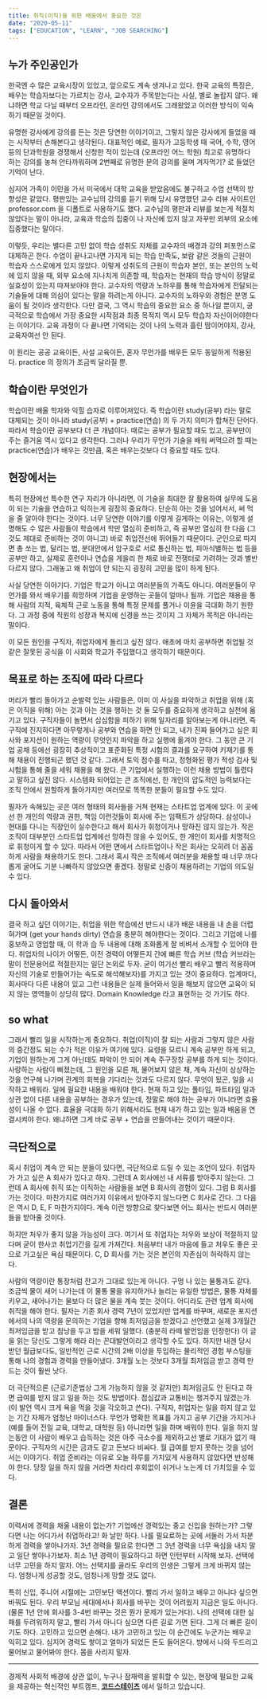 ```yaml
---
title: 취직(이직)을 위한 배움에서 중요한 것은
date: "2020-05-11"
tags: ["EDUCATION", "LEARN", "JOB SEARCHING"]
---
```


## 누가 주인공인가

한국엔 수 많은 교육시장이 있었고, 앞으로도 계속 생겨나고 있다. 한국 교육의 특징은, 배우는 학습자보다는 가르치는 강사, 교수자가 주목받는다는 사실, 별로 놀랍지 않다. 왜냐하면 학교 다닐 때부터 오프라인, 온라인 강의에서도 그래왔었고 이러한 방식이 익숙하기 때문일 것이다.

유명한 강사에게 강의를 든는 것은 당연한 이야기이고, 그렇지 않은 강사에게 들었을 때는 시작부터 손해본다고 생각된다. 대표적인 예로, 필자가 고등학생 때 국어, 수학, 영어 등의 단과학원을 경쟁해서 신청한 적이 있는데 (오프라인 어느 학원) 최고로 유명하다 하는 강의를 놓쳐 안타까워하며 2번째로 유명한 분의 강의를 울며 겨자먹기? 로 들었던 기억이 난다.

심지어 가족이 이민을 가서 미국에서 대학 교육을 받았음에도 불구하고 수업 선택의 방향성은 같았다. 평판있는 교수님의 강의를 듣기 위해 당시 유명했던 교수 리뷰 사이트인 professor.com 을 디폴트로 사용하기도 했다. 교수님의 평판과 리뷰를 보는게 적절치 않았다는 말이 아니라, 교육과 학습의 집중이 나 자신에 있지 않고 자꾸만 외부의 요소에 집중했다는 말이다.

이렇듯, 우리는 별다른 고민 없이 학습 성취도 자체를 교수자의 배경과 강의 퍼포먼스로 대체하곤 한다. 수업이 끝나고나면 가지게 되는 학습 만족도, 보람 같은 것들의 근원이 학습자 스스로에게 있지 않았다. 이렇게 성취도의 근원이 학습자 본인, 또는 본인의 노력에 있지 않을 때, 외부 요소에 지나치게 의존할 때, 학습자는 현재의 학습 방식이 정말로 실효성이 있는지 따져보아야 한다. 교수자의 역량과 노하우를 통해 학습자에게 전달되는 기술들에 대해 의심이 있다는 말을 하려는게 아니다. 교수자의 노하우와 경험은 분명 도움이 될 것이라 생각한다. 다만 결국, 그 역시 학습의 중요한 요소 중 하나일 뿐이지, 궁극적으로 학습에서 가장 중요한 시작점과 최종 목적지 역시 모두 학습자 자신이어야한다는 이야기다. 교육 과정이 다 끝나면 기억되는 것이 나의 노력과 흘린 땀이어야지, 강사, 교육자여선 안 된다.

이 원리는 공공 교육이든, 사설 교육이든, 혼자 무언가를 배우든 모두 동일하게 적용된다. practice 의 정의가 조금씩 달라질 뿐.

## 학습이란 무엇인가

학습이란 배울 학자와 익힐 습자로 이루어져있다. 즉 학습이란 study(공부) 라는 말로 대체되는 것이 아니라 study(공부) + practice(연습) 의 두 가지 의미가 합쳐진 단어다. 따라서 학습이란 공부보다 더 큰 개념이다. 때로는 공부가 필요할 때도 있고, 공부만이 주는 즐거움 역시 있다고 생각한다. 그러나 우리가 무언가 기술을 배워 써먹으려 할 때는 practice(연습)가 배우는 것만큼, 혹은 배우는것보다 더 중요할 때도 있다.

## 현장에서는

특히 현장에선 특수한 연구 자리가 아니라면, 이 기술을 최대한 잘 활용하여 실무에 도움이 되는 기술을 연습하고 익히는게 굉장히 중요하다. 단순히 아는 것을 넘어서서, 써 먹을 줄 알아야 한다는 것이다. 너무 당연한 이야기를 이렇게 길게하는 이유는, 이렇게 설명해도 수 많은 사람들이 학습에서 학만 열심히 준비하고, 즉 공부만 열심히 한 다음 (그것도 제대로 준비하는 것이 아니고) 바로 취업전선에 뛰어들기 때문이다. 군인으로 따지면 총 쏘는 법, 달리는 법, 분대안에서 암구호로 서로 통신하는 법, 피아식별하는 법 등을 공부만 하고, 실제로 훈련이나 연습을 게을리 한 채로 바로 전쟁터로 가려하는 것과 별반 다르지 않다. 그래놓고 왜 취업이 안 되는지 굉장히 고민을 많이 하게 된다.

사실 당연한 이야기다. 기업은 학교가 아니고 여러분들의 가족도 아니다. 여러분들이 무언가를 와서 배우기를 희망하며 기업을 운영하는 곳들이 얼마나 될까. 기업은 채용을 통해 사람의 지적, 육체적 근로 노동을 통해 특정 문제를 풀거나 이윤을 극대화 하기 원한다. 그 과정 중에 직원의 성장과 복지에 신경을 쓰는 것이지 그 자체가 목적은 아니라는 말이다.

이 모든 원인을 구직자, 취업자에게 돌리고 싶진 않다. 애초에 마치 공부하면 취업될 것 같은 잘못된 공식을 이 사회와 학교가 주입했다고 생각하기 때문이다.

## 목표로 하는 조직에 따라 다르다

머리가 빨리 돌아가고 순발력 있는 사람들은, 이미 이 사실을 파악하고 취업을 위해 (혹은 이직을 위해) 아는 것과 아는 것을 행하는 것 둘 모두를 중요하게 생각하고 실천에 옮기고 있다. 구직자들이 놀면서 심심함을 피하기 위해 일자리를 알아보는게 아니라면, 즉 구직에 진지하다면 아무렇게나 공부와 연습을 하면 안 되고, 내가 진짜 들어가고 싶은 회사와 포지션이 원하는 역량이 무엇인지 파악을 하고 실행에 옮겨야 한다. 그 동안 큰 기업 공채 등에선 굉장히 추상적이고 표준화된 특정 시험의 결과를 요구하여 키재기를 통해 채용이 진행되곤 했던 것 같다. 그래서 토익 점수를 따고, 정형화된 평가 적성 검사 및 시험을 통해 줄을 세워 채용을 해 왔다. 큰 기업에서 실행하는 이런 채용 방법이 틀렸다고 말하고 싶진 않다. 시스템화 되어있는 큰 조직에선, 한 개인의 압도적인 능력보다는 조직 안에서 원할하게 돌아가지만 여러모로 똑똑한 분들이 필요할 수도 있다.

필자가 속해있는 곳은 여러 형태의 회사들을 거쳐 현재는 스타트업 업계에 있다. 이 곳에선 한 개인의 역량과 권한, 책임 이런것들이 회사에 주는 임팩트가 상당하다. 삼성이나 현대를 다니는 직장인이 실수한다고 해서 회사가 휘청이거나 망하진 않지 않는가. 작은 조직이 대부분인 스타트업 업계에선 망하진 않을 수 있어도, 한 개인이 회사를 치명적으로 휘청이게 할 수 있다. 따라서 어떤 면에서 스타트업이나 작은 회사는 오히려 더 꼼꼼하게 사람을 채용하기도 한다. 그래서 혹시 작은 조직에서 여러분을 채용할 때 너무 까다롭게 굴어도 기분 나빠하지 않았으면 좋겠다. 정말로 신중이 채용하려는 기업의 의도일 수 있다.

## 다시 돌아와서

결국 하고 싶던 이야기는, 취업을 위한 학습에선 반드시 내가 배운 내용을 내 손을 더렵혀가며 (get your hands dirty) 연습을 충분히 해야한다는 것이다. 그리고 기업에 나를 홍보하고 영업할 때, 이 학과 습 두 내용에 대해 조화롭게 잘 비벼서 소개할 수 있어야 한다. 취업자의 나이가 어떻든, 이전 경력이 어떻든지 간에 빠른 학습 커브 (학습 커브라는 말이 전문용어로 적절한지는 일단 논외로 두자. 굳이 여기선 빨리 배우고 빨리 적용하며 자신의 기술로 만들어가는 속도로 해석해보자)를 가지고 있는 것이 중요하다. 업계마다, 회사마다 다른 내용이 있고 그런 내용들은 실제 들어와서 일을 해보지 않으면 교육이 되지 않는 영역들이 상당히 많다. Domain Knowledge 라고 표현하는 것 가기도 하다.

## so what

그래서 빨리 일을 시작하는게 중요하다. 취업(이직)이 잘 되는 사람과 그렇지 않은 사람의 중간정도 되는 수가 적은 이유가 여기에 있다. 요령을 모르니 계속 공부만 하게 되고, 기업이 원하는게 그게 아닌데도 파악이 안 되어 계속 주구장창 공부를 하게 되는 것이다. 사랑하는 사람이 삐졌는데, 그 원인을 모른 채, 물어보지 않은 채, 계속 자신이 상상하는 것을 연구해 나가며 관계의 회복을 기다리는 것과도 다르지 않다. 무엇이 됬곤, 일을 시작하고 배워라. 일에 필요한 내용을 배워야 한다. 현재 하고 있는 풀타임, 파트타임 일과 상관 없이 다른 내용을 공부하는 경우가 있는데, 정말로 해야 하는 공부가 아니라면 효율성이 나올 수 없다. 효율을 극대화 하기 위해서라도 현재 내가 하고 있는 일과 배움을 연결시켜야 한다. 왜냐하면 그게 바로 공부 + 연습을 만들어내는 것이기 때문이다.

## 극단적으로

혹시 취업이 계속 안 되는 분들이 있다면, 극단적으로 드릴 수 있는 조언이 있다. 취업자가 가고 싶은 A 회사가 있다고 하자. 그런데 A 회사에선 내 서류를 받아주지 않는다. 그런데 A 회사에 취직 또는 이직하는 사람들을 보면 B 회사의 경험이 있다. 그럼 B 회사를 가는 것이다. 마찬가지로 여러가지 이유에서 받아주지 않느다면 C 회사로 간다. 그 다음은 역시 D, E, F 마찬가지이다. 계속 이런 방향으로 찾다보면 어느 회사는 반드시 여러분들을 받아줄 것이다.

하지만 처우가 좋지 않을 가능성이 크다. 여기서 또 취업자는 처우와 보상이 적절하지 않다며 굳이 한사코 취업기간을 길게 가져간다. 처음부터 내가 마음에 들고 처우도 좋은 곳으로 가고싶은 욕심 때문이다. C, D 회사를 가는 것은 본인의 자존심이 허락하지 않는다.

사람의 역량이란 통장처럼 잔고가 그대로 있는게 아니다. 구멍 나 있는 물통과도 같다. 조금씩 물이 새어 나가는데 이 물통 물을 유지하거나 늘리는 유일한 방법은, 물통 자체를 키우고, 새어나가는 물보다 더 많은 물을 계속 붓는 것이다. 어디라도 관련 업계 회사에 취직을 해야 한다. 필자는 기존 회사 경력 7년이 있었지만 업계를 바꾸며, 새로운 포지션에서의 나의 역량을 문의하는 기업을 향해 최저임금을 받겠다고 선언했고 실제 3개월간 최저임금을 받고 침낭을 두고 밤을 세워 일했다. (충분히 라떼 발언임을 인정한다) 이 글을 읽는 당신도 그렇게 해라 라는 꼰대발언이라고 생각할 수도 있다. 하지만 내겐 당시 받던 월급보다도, 일반적인 근로 시간의 2배 이상을 투입하는 물리적인 경험 부스팅을 통해 나의 경험과 경력을 만들어냈다. 3개월 노는 것보다 3개월 최저임금 받고 경력 만드는 것이 훨씬 낫다.

더 극단적으론 (근로기준법상 그게 가능하지 않을 것 같지만) 최저임금도 안 된다고 하면 급여를 받지 않고 일을 하는 것도 방법이다. 점심값과 교통비는 챙겨주지 않겠는가. (이 발언 역시 크게 욕을 먹을 것을 각오하고 쓴다). 구직자, 취업자는 일을 하지 않고 있는 기간 자체가 엄청난 마이너스다. 무언가 명확한 목표를 가지고 공부 기간을 가지거나 (예를 들어 전일 교육, 대학교, 대학원 등) 아니라면 일을 하며 배워야 한다. 일을 하지 않는동안 이 사람이 배우고 습득하는 것은 아주 극소수를 제외하고선 별로 기대가 없기 때문이다. 구직자의 시간은 금과도 같고 돈보다 비싸다. 월 급여를 받지 못하는 것을 넘어서는 이야기다. 취업 준비라는 이유로 오늘 하루를 가치있게 사용하지 않았다면 반성해야 한다. 당장 일을 하지 않을 거라면 차라리 후회없이 쉬거나 노는게 더 가치있을 수 있다.

## 결론

이력서에 경력을 채울 내용이 없는가? 기업에선 경력있는 중고 신입을 원하는가? 그렇다면 나는 어디가서 취업하라고! 화 날만 하다. 나를 필요로하는 곳에 서둘러 가서 차분하게 경력을 쌓아나가자. 3년 경력을 필요로 한다면 그 3년 경력을 너무 욕심을 내지 말고 일단 쌓아나가보자. 최소 1년 경력이 필요하다고 하면 인턴부터 시작해 보자. 선택에 너무 고민을 하지 말자. 어느 선택지를 골라도 우리의 인생은 그렇게 크게 바뀌지 않는다. 엄청나게 성공할 것도, 엄청나게 망할 것도 없다.

특히 신입, 주니어 시절에는 고민보단 액션이다. 빨리 가서 일하고 배우고 아니다 싶으면 바꿔도 된다. 우리 부모님 세대에서나 회사를 바꾸는 것이 어려웠지 지금은 일도 아니다. (물론 1년 안에 회사를 3-4번 바꾸는 것은 뭔가 문제가 있는거다). 나의 선택에 대한 실패를 두려워하지 말고, 빨리 가서 아니다 싶으면 다른 길로 가면 된다. 그게 더 빠른 길이기도 하다. 고민하고 있으면 손해다. 내가 고민하고 있는 이 순간에도 누군가는 배우고 익히고 있다. 심지어 경력도 쌓이고 얼마가 되었든 돈도 들어온다. 방에서 나와 두드리고 물어보고 물어봐야 한다. 몸을 사리지 말자.

---

경제적 사회적 배경에 상관 없이, 누구나 잠재력을 발휘할 수 있는, 현장에 필요한 교육을 제공하는 혁신적인 부트캠프, [**코드스테이츠**](https://bit.ly/31Qztga) 에서 일하고 있습니다.
